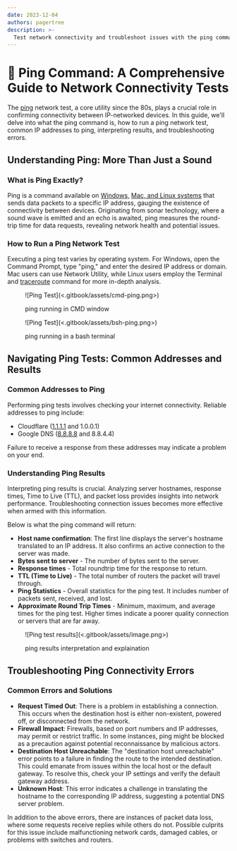 ```yaml
---
date: 2023-12-04
authors: pagertree
description: >-
  Test network connectivity and troubleshoot issues with the ping command.
---
```


# 🔡 Ping Command: A Comprehensive Guide to Network Connectivity Tests

The [ping](https://linux.die.net/man/8/ping) network test, a core utility since the 80s, plays a crucial role in confirming connectivity between IP-networked devices. In this guide, we'll delve into what the ping command is, how to run a ping network test, common IP addresses to ping, interpreting results, and troubleshooting errors.

<!-- truncate -->

## Understanding Ping: More Than Just a Sound

### What is Ping Exactly?

Ping is a command available on [Windows](https://ss64.com/osx/ping.html), [Mac, and Linux systems](https://linux.die.net/man/8/ping) that sends data packets to a specific IP address, gauging the existence of connectivity between devices. Originating from sonar technology, where a sound wave is emitted and an echo is awaited, ping measures the round-trip time for data requests, revealing network health and potential issues.

### How to Run a Ping Network Test

Executing a ping test varies by operating system. For Windows, open the Command Prompt, type "ping," and enter the desired IP address or domain. Mac users can use Network Utility, while Linux users employ the Terminal and [traceroute](https://linux.die.net/man/8/traceroute) command for more in-depth analysis.

<figure>![Ping Test](<.gitbook/assets/cmd-ping.png>)<figcaption><p>ping running in CMD window</p></figcaption></figure>

<figure>![Ping Test](<.gitbook/assets/bsh-ping.png>)<figcaption><p>ping running in a bash terminal</p></figcaption></figure>

## Navigating Ping Tests: Common Addresses and Results

### Common Addresses to Ping

Performing ping tests involves checking your internet connectivity. Reliable addresses to ping include:

* Cloudflare ([1.1.1.1](https://1.1.1.1/) and 1.0.0.1)
* Google DNS ([8.8.8.8](https://8.8.8.8) and 8.8.4.4)

Failure to receive a response from these addresses may indicate a problem on your end.

### Understanding Ping Results

Interpreting ping results is crucial. Analyzing server hostnames, response times, Time to Live (TTL), and packet loss provides insights into network performance. Troubleshooting connection issues becomes more effective when armed with this information.

Below is what the ping command will return:

* **Host name confirmation**: The first line displays the server's hostname translated to an IP address. It also confirms an active connection to the server was made.
* **Bytes sent to server** - The number of bytes sent to the server.
* **Response times** - Total roundtrip time for the response to return.
* **TTL (Time to Live)** - The total number of routers the packet will travel through.
* **Ping Statistics** - Overall statistics for the ping test. It includes number of packets sent, received, and lost.
* **Approximate Round Trip Times** - Minimum, maximum, and average times for the ping test. Higher times indicate a poorer quality connection or servers that are far away.

<figure>![Ping test results](<.gitbook/assets/image.png>)<figcaption><p>ping results interpretation and explaination</p></figcaption></figure>

## Troubleshooting Ping Connectivity Errors

### Common Errors and Solutions

* **Request Timed Out**: There is a problem in establishing a connection. This occurs when the destination host is either non-existent, powered off, or disconnected from the network.
* **Firewall Impact**: Firewalls, based on port numbers and IP addresses, may permit or restrict traffic. In some instances, ping might be blocked as a precaution against potential reconnaissance by malicious actors.
* **Destination Host Unreachable**: The "destination host unreachable" error points to a failure in finding the route to the intended destination. This could emanate from issues within the local host or the default gateway. To resolve this, check your IP settings and verify the default gateway address.
* **Unknown Host**: This error indicates a challenge in translating the hostname to the corresponding IP address, suggesting a potential DNS server problem.

In addition to the above errors, there are instances of packet data loss, where some requests receive replies while others do not. Possible culprits for this issue include malfunctioning network cards, damaged cables, or problems with switches and routers.

